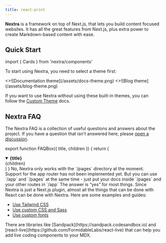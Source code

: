 ```yaml
---
title: react-print
---
```


**Nextra** is a framework on top of Next.js, that lets you build content focused
websites. It has all the great features from Next.js, plus extra power to create
Markdown-based content with ease.

## Quick Start

import { Cards } from 'nextra/components'

To start using Nextra, you need to select a theme first:

<Cards num={2}>
  <Cards.Card
    image
    arrow
    title="Documentation theme"
    href="/docs/docs-theme/start"
  >
    <>![Documentation theme](/assets/docs-theme.png)</>
  </Cards.Card>
  <Cards.Card image arrow title="Blog theme" href="/docs/blog-theme/start">
    <>![Blog theme](/assets/blog-theme.png)</>
  </Cards.Card>
</Cards>

If you want to use Nextra without using these built-in themes, you can follow
the [Custom Theme](/docs/custom-theme) docs.

## Nextra FAQ

The Nextra FAQ is a collection of useful questions and answers about the
project. If you have a question that isn't answered here, please
[open a discussion](https://github.com/shuding/nextra/discussions).

export function FAQBox({ title, children }) {
return (

<details
      open
      className="last-of-type:mb-0 rounded-lg bg-neutral-50 dark:bg-neutral-800 p-2 mt-4"
    >
<summary>
<strong className="text-lg">{title}</strong>
</summary>
<div className="nx-p-2">{children}</div>
</details>
)
}

<FAQBox title="Can I use Nextra with Next.js app router?">
  No, Nextra only works with the `/pages` directory at the moment. Support for
  the app router has not been implemented yet. But you can use `/app` and
  `/pages` at the same time - just put your docs inside `/pages` and your other
  routes in `/app`
</FAQBox>

<FAQBox title="Can I use X with Nextra?">
  The answer is “yes” for most things. Since Nextra is just a Next.js plugin, almost all the things
  that can be done with React can be done with Nextra. Here are some examples and guides:

- [Use Tailwind CSS](/docs/guide/tailwind-css)
- [Use custom CSS and Sass](/docs/guide/custom-css)
- [Use custom fonts](https://nextjs.org/docs/basic-features/font-optimization)

</FAQBox>

<FAQBox title="How can I add a live coding component in Nextra?">
  There are libraries like [Sandpack](https://sandpack.codesandbox.io) and
  [react-live](https://github.com/FormidableLabs/react-live) that can help you
  add live coding components to your MDX.
</FAQBox>
